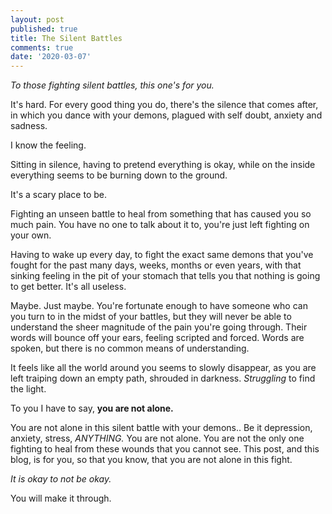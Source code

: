 ```yaml
---
layout: post
published: true
title: The Silent Battles
comments: true
date: '2020-03-07'
---
```

_To those fighting silent battles, this one's for you._

It's hard.
For every good thing you do, there's the silence that comes after, in which you dance with your demons, plagued with self doubt, anxiety and sadness.

I know the feeling.

Sitting in silence, having to pretend everything is okay, while on the inside everything seems to be burning down to the ground.

It's a scary place to be.

Fighting an unseen battle to heal from something that has caused you so much pain. You have no one to talk about it to, you're just left fighting on your own.

Having to wake up every day, to fight the exact same demons that you've fought for the past many days, weeks, months or even years, with that sinking feeling in the pit of your stomach that tells you that nothing is going to get better. It's all useless.

Maybe. Just maybe. You're fortunate enough to have someone who can you turn to in the midst of your battles, but they will never be able to understand the sheer magnitude of the pain you're going through. Their words will bounce off your ears, feeling scripted and forced. Words are spoken, but there is no common means of understanding.

It feels like all the world around you seems to slowly disappear, as you are left traiping down an empty path, shrouded in darkness. _Struggling_  to find the light.

To you I have to say,
**you are not alone.**

You are not alone in this silent battle with your demons..
Be it depression, anxiety, stress, _ANYTHING._ You are not alone.
You are not the only one fighting to heal from these wounds that you cannot see.
This post, and this blog, is for you, so that you know, that you are not alone in this fight.

_It is okay to not be okay._ 

You will make it through.
